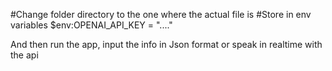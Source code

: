 #Change folder directory to the one where the actual file is
#Store in env variables $env:OPENAI_API_KEY = "...." 

And then run the app, input the info in Json format or speak in realtime with the api
